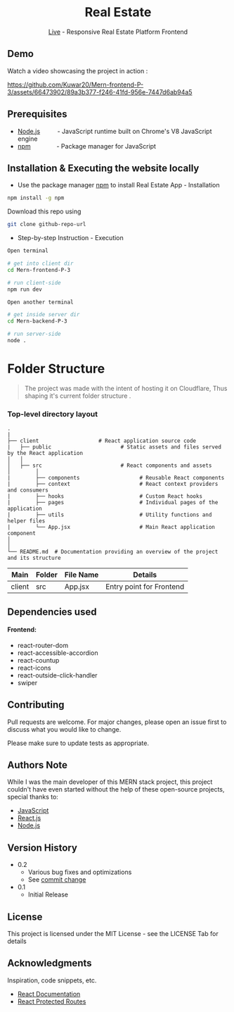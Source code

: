 <!--
<div align="center">
  <img src="https://socialify.git.ci/Kuwar20/Auth-fullstack-P-2/image?description=1&font=Bitter&issues=1&name=1&theme=Light" alt="Auth-fullstack-P-2" width="640" height="320" />
</div>
-->
<h1 align="center">Real Estate</h1>
<p align="center">
 <a href="https://real-estate-6a8.pages.dev/" target="_blank">Live</a> - Responsive Real Estate Platform Frontend
</p>

## Demo

Watch a video showcasing the project in action : 


https://github.com/Kuwar20/Mern-frontend-P-3/assets/66473902/89a3b377-f246-41fd-956e-7447d6ab94a5



## Prerequisites


- [Node.js](https://nodejs.org/)&nbsp; &nbsp;&nbsp;&nbsp;&nbsp;&nbsp;&nbsp;&nbsp;&nbsp;- JavaScript runtime built on Chrome's V8 JavaScript engine
- [npm](https://www.npmjs.com/)&nbsp; &nbsp;&nbsp;&nbsp;&nbsp;&nbsp;&nbsp;&nbsp;&nbsp;&nbsp;&nbsp;&nbsp;&nbsp;&nbsp;- Package manager for JavaScript

## Installation & Executing the website locally

* Use the package manager [npm](https://docs.npmjs.com/downloading-and-installing-node-js-and-npm) to install Real Estate App - Installation

```bash
npm install -g npm
```
Download this repo using
```bash
git clone github-repo-url
```
* Step-by-step Instruction - Execution

```bash
Open terminal

# get into client dir
cd Mern-frontend-P-3

# run client-side
npm run dev

Open another terminal

# get inside server dir
cd Mern-backend-P-3

# run server-side
node .
```

Folder Structure 
============================

> The project was made with the intent of hosting it on Cloudflare, Thus shaping it's current folder structure .

### Top-level directory layout

    .
    |
    ├── client                   # React application source code
    |   ├── public                      # Static assets and files served by the React application
    │   │ 
    │   ├── src                         # React components and assets
    │        │ 
    |        ├── components                   # Reusable React components
    |        ├── context                      # React context providers and consumers
    |        ├── hooks                        # Custom React hooks
    |        ├── pages                        # Individual pages of the application
    |        ├── utils                        # Utility functions and helper files
    |        └── App.jsx                      # Main React application component
    │   
    │   
    └── README.md  # Documentation providing an overview of the project and its structure

    
| Main | Folder | File Name | Details 
|----|--------|------|-------|
| client  | src | App.jsx | Entry point for Frontend



## Dependencies used

#### Frontend:
* react-router-dom
* react-accessible-accordion
* react-countup
* react-icons
* react-outside-click-handler
* swiper


## Contributing

Pull requests are welcome. For major changes, please open an issue first
to discuss what you would like to change.

Please make sure to update tests as appropriate.

  </tr>



## Authors Note

While I was the main developer of this MERN stack project, this project couldn't have even started without the help of these open-source projects, special thanks to:

- [JavaScript](https://www.javascript.com/)
- [React.js](https://reactjs.org/)
- [Node.js](https://nodejs.org/)


## Version History

* 0.2
    * Various bug fixes and optimizations
    * See [commit change](https://github.com/Kuwar20/Mern-frontend-P-3/commits/main/) 
* 0.1
    * Initial Release

## License

This project is licensed under the MIT License - see the LICENSE Tab for details

## Acknowledgments

Inspiration, code snippets, etc.
* [React Documentation](https://react.dev/learn)
* [React Protected Routes](https://www.youtube.com/watch?v=iM9G0lgXsc4)

